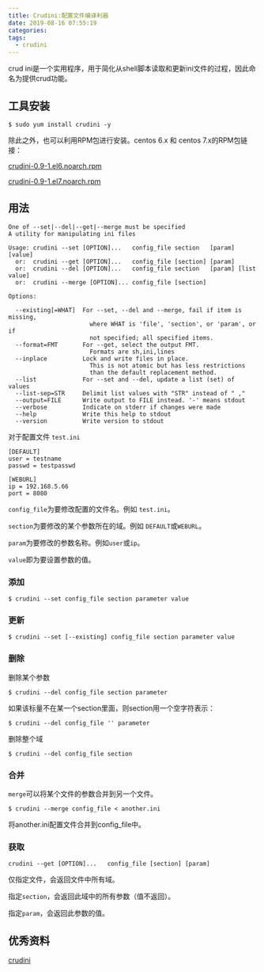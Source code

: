 ```yaml
---
title: Crudini:配置文件编译利器
date: 2019-08-16 07:55:19
categories:
tags:
  - crudini
---
```




crud ini是一个实用程序，用于简化从shell脚本读取和更新ini文件的过程，因此命名为提供crud功能。

## 工具安装

```
$ sudo yum install crudini -y
```

除此之外，也可以利用RPM包进行安装。centos 6.x 和 centos 7.x的RPM包链接：

[crudini-0.9-1.el6.noarch.rpm](https://centos.pkgs.org/6/epel-i386/crudini-0.9-1.el6.noarch.rpm.html)

[crudini-0.9-1.el7.noarch.rpm](https://centos.pkgs.org/7/epel-x86_64/crudini-0.9-1.el7.noarch.rpm.html)



## 用法

```shell
One of --set|--del|--get|--merge must be specified
A utility for manipulating ini files

Usage: crudini --set [OPTION]...   config_file section   [param] [value]
  or:  crudini --get [OPTION]...   config_file [section] [param]
  or:  crudini --del [OPTION]...   config_file section   [param] [list value]
  or:  crudini --merge [OPTION]... config_file [section]

Options:

  --existing[=WHAT]  For --set, --del and --merge, fail if item is missing,
                       where WHAT is 'file', 'section', or 'param', or if
                       not specified; all specified items.
  --format=FMT       For --get, select the output FMT.
                       Formats are sh,ini,lines
  --inplace          Lock and write files in place.
                       This is not atomic but has less restrictions
                       than the default replacement method.
  --list             For --set and --del, update a list (set) of values
  --list-sep=STR     Delimit list values with "STR" instead of " ,"
  --output=FILE      Write output to FILE instead. '-' means stdout
  --verbose          Indicate on stderr if changes were made
  --help             Write this help to stdout
  --version          Write version to stdout
```



对于配置文件 `test.ini`

```
[DEFAULT]
user = testname
passwd = testpasswd

[WEBURL]
ip = 192.168.5.66
port = 8080
```



`config_file`为要修改配置的文件名。例如 `test.ini`。  

`section`为要修改的某个参数所在的域。例如 `DEFAULT`或`WEBURL`。

`param`为要修改的参数名称。例如`user`或`ip`。

`value`即为要设置参数的值。

### 添加

```shell
$ crudini --set config_file section parameter value
```



### 更新

```shell
$ crudini --set [--existing] config_file section parameter value
```



### 删除

删除某个参数

```shell
$ crudini --del config_file section parameter
```

如果该标量不在某一个section里面，则section用一个空字符表示：

```shell
$ crudini --del config_file '' parameter
```

删除整个域

```shell
$ crudini --del config_file section
```



### 合并

`merge`可以将某个文件的参数合并到另一个文件。

```
$ crudini --merge config_file < another.ini
```

将another.ini配置文件合并到config_file中。



### 获取

```
crudini --get [OPTION]...   config_file [section] [param]
```

仅指定文件，会返回文件中所有域。

指定`section`，会返回此域中的所有参数（值不返回）。

指定`param`，会返回此参数的值。



## 优秀资料

[crudini](http://www.pixelbeat.org/programs/crudini/)

